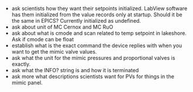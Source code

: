 - ask scientists how they want their setpoints initialized. LabView software has them initialized from the value records only at startup. Should it be the same in EPICS? Currently initialized as undefined.
- ask about unit of MC Cernox and MC RuO
- ask about what is cmode and scan related to temp setpoint in lakeshore. Ask if cmode can be float
- establish what is the exact command the device replies with when you want to get the mimic valve values.
- ask what the unit for the mimic pressures and proportional valves is exactly.
- ask what the INFO? string is and how it is terminated
- ask more what descriptions scientists want for PVs for things in the mimic panel.